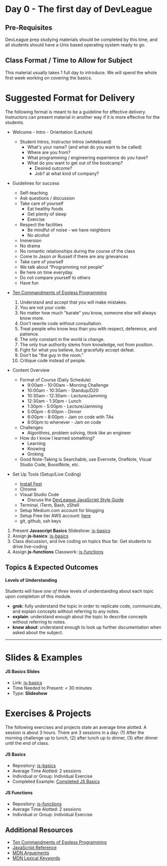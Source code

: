 # Day 0 - The first day of DevLeague

## Pre-Requisites
DevLeague prep studying materials should be completed by this time, and all students should have a Unix based operating system ready to go.

## Class Format / Time to Allow for Subject
This material usually takes 1 full day to introduce. We will spend the whole first week working on covering the basics.

# Suggested Format for Delivery
The following format is meant to be a guideline for effective delivery. Instructors can present material in another way if it is more effective for the students.

* Welcome - Intro - Orientation (Lecture)
  * Student Intros, Instructor Intros (whiteboard)  
    * What's your name? (and what do you want to be called)
    * Where are you from?
    * What programming / engineering experience do you have?
    * What do you want to get out of the bootcamp?
      * Desired outcome?
      * Job? at what kind of company?

* Guidelines for success
  - Self-teaching
  - Ask questions / discussion
  - Take care of yourself
    - Eat healthy foods
    - Get plenty of sleep
    - Exercise
  - Respect the facilities
    - Be mindful of noise - we have neighbors
    - No alcohol
  - Immersion
  - No drama
  - No romantic relationships during the course of the class
  - Come to Jason or Russell if there are any grievances
  - Take care of yourself
  - We talk about “Programming not people”
  - Be here on time everyday.
  - Do not compare yourself to others
  - Have fun

* [Ten Commandments of Egoless Programming](https://blog.codinghorror.com/the-ten-commandments-of-egoless-programming/)
  1. Understand and accept that you will make mistakes.
  1. You are not your code.
  1. No matter how much "karate" you know, someone else will always know more.
  1. Don't rewrite code without consultation.
  1. Treat people who know less than you with respect, deference, and patience.
  1. The only constant in the world is change.
  1. The only true authority stems from knowledge, not from position.
  1. Fight for what you believe, but gracefully accept defeat.
  1. Don't be "the guy in the room."
  1. Critique code instead of people.

* Content Overview
  - Format of Course (Daily Schedule)
    * 9:00am - 10:00am - Morning Challenge
    * 10:00am - 10:30am - Standup/D20
    * 10:30am - 12:30am - Lecture/Jamming
    * 12:30am - 1:30pm - Lunch
    * 1:30pm - 5:00pm - Lecture/Jamming
    * 5:00pm - 6:00pm - Dinner
    * 6:00pm - 8:00pm - Jam on code with TAs
    * 8:00pm to whenever - Jam on code
  - Challenges
    - Algorithms, problem solving, think like an engineer
  - How do I know I learned something?
    - Learning
    - Knowing
    - Groking
  - Good Note-Taking is Searchable, use Evernote, OneNote, Visual Studio Code, BoostNote, etc.

* Set Up Tools (Setup/Live Coding)
  - [Install Fest](https://github.com/devleague/DevLeague-Modules/blob/master/Day0/installFest.md)
  - Chrome
  - Visual Studio Code
    - Discuss the [DevLeague JavaScript Style Guide](https://github.com/devleague/JS-Style-Guide)
  - Terminal, iTerm, Bash, zShell
  - Setup Medium.com account for blogging
  - Setup Free tier AWS account: [here](https://github.com/devleague/DevLeague-Modules/blob/day0-typos/Day0/aws-free-tier-signup.md)
  - git, github, ssh keys
1. Present **Javascript Basics** Slideshow: [js-basics](https://slides.com/theremix/js-basics)
1. Assign **js-basics**: [js-basics](https://github.com/devleague/js-basics)
1. Class discussion, and live coding on topics thus far. Get students to drive live-coding
1. Assign **js-functions** Classwork: [js-functions](https://github.com/devleague/js-functions)

## Topics & Expected Outcomes

#### Levels of Understanding
Students will have *one of three* levels of understanding about each topic upon completion of this module.
- **grok**: fully understand the topic in order to replicate code, communicate, and explain concepts without referring to any notes.
- **explain**: understand enough about the topic to describe concepts without referring to notes.
- **know about**: understand enough to look up further documentation when asked about the subject.

---

# Slides & Examples

#### JS Basics Slides
- Link: [js-basics](https://slides.com/theremix/js-basics)
- Time Needed to Present: < 30 minutes
- Type: **Slideshow**

# Exercises & Projects
The following exercises and projects state an average time alotted. A session is about 3 hours. There are 3 sessions in a day: (1) After the morning challenge up to lunch, (2) after lunch up to dinner, (3) after dinner until the end of class.

#### JS Basics
- Repository: [js-basics](https://github.com/devleague/js-basics)
- Average Time Alotted: 2 sessions
- Individual or Group: Individual Exercise
- Completed Example: [Completed JS Basics](https://github.com/taylorak/js-basics)

#### JS Functions
- Repository: [js-functions](https://github.com/devleague/js-functions)
- Average Time Alotted: 2 sessions
- Individual or Group: Individual Exercise

## Additional Resources
* [Ten Commandments of Egoless Programming](https://blog.codinghorror.com/the-ten-commandments-of-egoless-programming/)
* [JavaScript Reference](https://github.com/devleague/DevLeague-Modules/blob/master/Day0/javaScriptReference.md)
* [MDN Arguements](https://developer.mozilla.org/en-US/docs/Web/JavaScript/Reference/Global_Objects/Function/arguments)
* [MDN Lexical Keywords](https://developer.mozilla.org/en-US/docs/Web/JavaScript/Reference/Lexical_grammar#Keywords)
